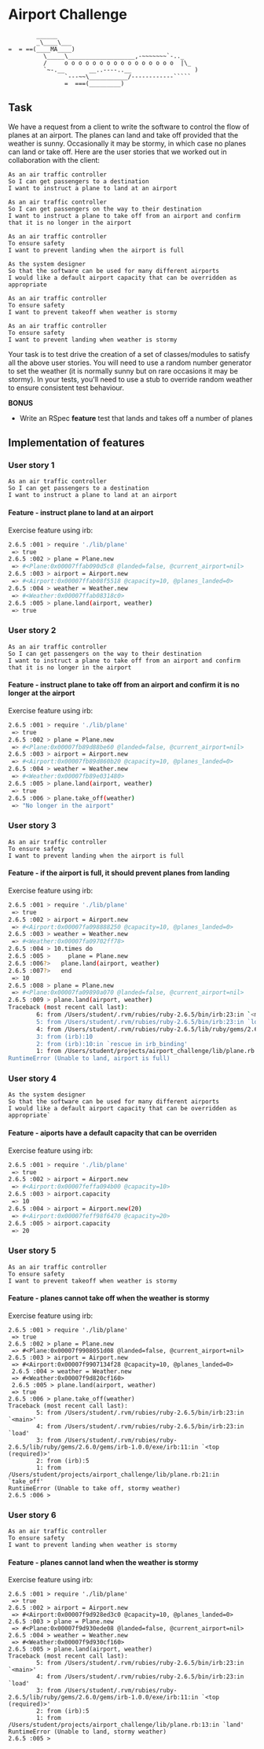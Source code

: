 Airport Challenge
=================

```
        ______
        _\____\___
=  = ==(____MA____)
          \_____\___________________,-~~~~~~~`-.._
          /     o o o o o o o o o o o o o o o o  |\_
          `~-.__       __..----..__                  )
                `---~~\___________/------------`````
                =  ===(_________)

```

Task
-----

We have a request from a client to write the software to control the flow of planes at an airport. The planes can land and take off provided that the weather is sunny. Occasionally it may be stormy, in which case no planes can land or take off.  Here are the user stories that we worked out in collaboration with the client:

```
As an air traffic controller 
So I can get passengers to a destination 
I want to instruct a plane to land at an airport

As an air traffic controller 
So I can get passengers on the way to their destination 
I want to instruct a plane to take off from an airport and confirm that it is no longer in the airport

As an air traffic controller 
To ensure safety 
I want to prevent landing when the airport is full 

As the system designer
So that the software can be used for many different airports
I would like a default airport capacity that can be overridden as appropriate

As an air traffic controller 
To ensure safety 
I want to prevent takeoff when weather is stormy 

As an air traffic controller 
To ensure safety 
I want to prevent landing when weather is stormy 
```

Your task is to test drive the creation of a set of classes/modules to satisfy all the above user stories. You will need to use a random number generator to set the weather (it is normally sunny but on rare occasions it may be stormy). In your tests, you'll need to use a stub to override random weather to ensure consistent test behaviour.


**BONUS**

* Write an RSpec **feature** test that lands and takes off a number of planes

Implementation of features
--------
### User story 1

```
As an air traffic controller 
So I can get passengers to a destination 
I want to instruct a plane to land at an airport
```

#### Feature - instruct plane to land at an airport

Exercise feature using irb:

```bash
2.6.5 :001 > require './lib/plane'
 => true 
2.6.5 :002 > plane = Plane.new
 => #<Plane:0x00007ffab090d5c8 @landed=false, @current_airport=nil> 
2.6.5 :003 > airport = Airport.new
 => #<Airport:0x00007ffab08f5518 @capacity=10, @planes_landed=0> 
2.6.5 :004 > weather = Weather.new
 => #<Weather:0x00007ffab08318c0> 
2.6.5 :005 > plane.land(airport, weather)
 => true 
```

### User story 2

```
As an air traffic controller 
So I can get passengers on the way to their destination 
I want to instruct a plane to take off from an airport and confirm that it is no longer in the airport
```

#### Feature - instruct plane to take off from an airport and confirm it is no longer at the airport

Exercise feature using irb:

```bash
2.6.5 :001 > require './lib/plane'
 => true 
2.6.5 :002 > plane = Plane.new
 => #<Plane:0x00007fb89d88be60 @landed=false, @current_airport=nil> 
2.6.5 :003 > airport = Airport.new
 => #<Airport:0x00007fb89d860b20 @capacity=10, @planes_landed=0> 
2.6.5 :004 > weather = Weather.new
 => #<Weather:0x00007fb89e031480> 
2.6.5 :005 > plane.land(airport, weather)
 => true 
2.6.5 :006 > plane.take_off(weather)
 => "No longer in the airport"  
```

### User story 3

```
As an air traffic controller 
To ensure safety 
I want to prevent landing when the airport is full 
```

#### Feature - if the airport is full, it should prevent planes from landing

Exercise feature using irb:

```bash
2.6.5 :001 > require './lib/plane'
 => true 
2.6.5 :002 > airport = Airport.new
 => #<Airport:0x00007fa098888250 @capacity=10, @planes_landed=0> 
2.6.5 :003 > weather = Weather.new
 => #<Weather:0x00007fa09702ff78> 
2.6.5 :004 > 10.times do
2.6.5 :005 >     plane = Plane.new
2.6.5 :006?>   plane.land(airport, weather)
2.6.5 :007?>   end
 => 10 
2.6.5 :008 > plane = Plane.new
 => #<Plane:0x00007fa09890a070 @landed=false, @current_airport=nil> 
2.6.5 :009 > plane.land(airport, weather)
Traceback (most recent call last):
        6: from /Users/student/.rvm/rubies/ruby-2.6.5/bin/irb:23:in `<main>'
        5: from /Users/student/.rvm/rubies/ruby-2.6.5/bin/irb:23:in `load'
        4: from /Users/student/.rvm/rubies/ruby-2.6.5/lib/ruby/gems/2.6.0/gems/irb-1.0.0/exe/irb:11:in `<top (required)>'
        3: from (irb):10
        2: from (irb):10:in `rescue in irb_binding'
        1: from /Users/student/projects/airport_challenge/lib/plane.rb:11:in `land'
RuntimeError (Unable to land, airport is full)
```

### User story 4

```
As the system designer
So that the software can be used for many different airports
I would like a default airport capacity that can be overridden as appropriate`

```

#### Feature - aiports have a default capacity that can be overriden

Exercise feature using irb:

```bash
2.6.5 :001 > require './lib/plane'
 => true 
2.6.5 :002 > airport = Airport.new
 => #<Airport:0x00007feffa094b00 @capacity=10> 
2.6.5 :003 > airport.capacity
 => 10 
2.6.5 :004 > airport = Airport.new(20)
 => #<Airport:0x00007feff98f6470 @capacity=20> 
2.6.5 :005 > airport.capacity
 => 20 
```

### User story 5

```
As an air traffic controller 
To ensure safety 
I want to prevent takeoff when weather is stormy 
```

#### Feature - planes cannot take off when the weather is stormy

Exercise feature using irb:

```
2.6.5 :001 > require './lib/plane'
 => true 
2.6.5 :002 > plane = Plane.new
 => #<Plane:0x00007f9908051d08 @landed=false, @current_airport=nil> 
2.6.5 :003 > airport = Airport.new
 => #<Airport:0x00007f9907134f28 @capacity=10, @planes_landed=0> 
 2.6.5 :004 > weather = Weather.new
 => #<Weather:0x00007f9d820cf160> 
 2.6.5 :005 > plane.land(airport, weather)
 => true 
2.6.5 :006 > plane.take_off(weather)
Traceback (most recent call last):
        5: from /Users/student/.rvm/rubies/ruby-2.6.5/bin/irb:23:in `<main>'
        4: from /Users/student/.rvm/rubies/ruby-2.6.5/bin/irb:23:in `load'
        3: from /Users/student/.rvm/rubies/ruby-2.6.5/lib/ruby/gems/2.6.0/gems/irb-1.0.0/exe/irb:11:in `<top (required)>'
        2: from (irb):5
        1: from /Users/student/projects/airport_challenge/lib/plane.rb:21:in `take_off'
RuntimeError (Unable to take off, stormy weather)
2.6.5 :006 > 
```

### User story 6

```
As an air traffic controller 
To ensure safety 
I want to prevent landing when weather is stormy 
```

#### Feature - planes cannot land when the weather is stormy

Exercise feature using irb:

```
2.6.5 :001 > require './lib/plane'
 => true 
2.6.5 :002 > airport = Airport.new
 => #<Airport:0x00007f9d928ed3c0 @capacity=10, @planes_landed=0> 
2.6.5 :003 > plane = Plane.new
 => #<Plane:0x00007f9d930ede08 @landed=false, @current_airport=nil> 
2.6.5 :004 > weather = Weather.new
 => #<Weather:0x00007f9d930cf160> 
2.6.5 :005 > plane.land(airport, weather)
Traceback (most recent call last):
        5: from /Users/student/.rvm/rubies/ruby-2.6.5/bin/irb:23:in `<main>'
        4: from /Users/student/.rvm/rubies/ruby-2.6.5/bin/irb:23:in `load'
        3: from /Users/student/.rvm/rubies/ruby-2.6.5/lib/ruby/gems/2.6.0/gems/irb-1.0.0/exe/irb:11:in `<top (required)>'
        2: from (irb):5
        1: from /Users/student/projects/airport_challenge/lib/plane.rb:13:in `land'
RuntimeError (Unable to land, stormy weather)
2.6.5 :005 > 
```
